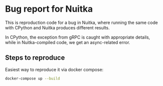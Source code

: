 # Bug report for Nuitka

This is reproduction code for a bug in Nuitka, where running the same code with
CPython and Nuitka produces different results.

In CPython, the exception from gRPC is caught with appropriate details, while
in Nuitka-compiled code, we get an async-related error.

## Steps to reproduce

Easiest way to reproduce it via docker compose:

```bash
docker-compose up --build
```

